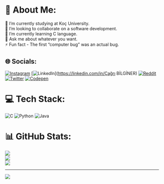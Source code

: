 # 💫 About Me:
🔭 I’m currently studying at Koç University.<br>👯 I’m looking to collaborate on a software development.<br>🌱 I’m currently learning C language.<br>💬 Ask me about whatever you want.<br>⚡ Fun fact - The first “computer bug” was an actual bug.


## 🌐 Socials:
[![Instagram](https://img.shields.io/badge/Instagram-%23E4405F.svg?logo=Instagram&logoColor=white)](https://instagram.com/cagri.bilginer) [![LinkedIn](https://img.shields.io/badge/LinkedIn-%230077B5.svg?logo=linkedin&logoColor=white)](https://linkedin.com/in/Çağrı BİLGİNER) [![Reddit](https://img.shields.io/badge/Reddit-%23FF4500.svg?logo=Reddit&logoColor=white)](https://reddit.com/user/cago_8) [![Twitter](https://img.shields.io/badge/Twitter-%231DA1F2.svg?logo=Twitter&logoColor=white)](https://twitter.com/cagri_bilginer) [![Codepen](https://img.shields.io/badge/Codepen-000000?style=for-the-badge&logo=codepen&logoColor=white)](https://codepen.io/cago_8) 

# 💻 Tech Stack:
![C](https://img.shields.io/badge/c-%2300599C.svg?style=for-the-badge&logo=c&logoColor=white) ![Python](https://img.shields.io/badge/python-3670A0?style=for-the-badge&logo=python&logoColor=ffdd54) ![Java](https://img.shields.io/badge/java-%23ED8B00.svg?style=for-the-badge&logo=java&logoColor=white)
# 📊 GitHub Stats:
![](https://github-readme-stats.vercel.app/api?username=cago8&theme=shades-of-purple&hide_border=false&include_all_commits=false&count_private=true)<br/>
![](https://github-readme-streak-stats.herokuapp.com/?user=cago8&theme=shades-of-purple&hide_border=false)<br/>
![](https://github-readme-stats.vercel.app/api/top-langs/?username=cago8&theme=shades-of-purple&hide_border=false&include_all_commits=false&count_private=true&layout=compact)

---
[![](https://visitcount.itsvg.in/api?id=cago8&icon=0&color=0)](https://visitcount.itsvg.in)

<!-- Proudly created with GPRM ( https://gprm.itsvg.in ) -->
